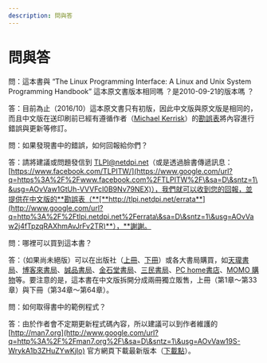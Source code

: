```yaml
---
description: 問與答
---
```


# 問與答

問：這本書與 “The Linux Programming Interface: A Linux and Unix System Programming Handbook” 這本原文書版本相同嗎 ？是2010-09-21的版本嗎 ？

答：目前為止（2016/10）這本原文書只有初版，因此中文版與原文版是相同的，而且中文版在送印刷前已經有遵循作者（[Michael Kerrisk](http://www.google.com/url?q=http%3A%2F%2Fman7.org%2F\&sa=D\&sntz=1\&usg=AOvVaw19S-WrykA1b3ZHuZYwKjIo)）的[勘誤表](http://www.google.com/url?q=http%3A%2F%2Fman7.org%2Ftlpi%2Ferrata%2Findex.html\&sa=D\&sntz=1\&usg=AOvVaw1eS-6qiKHnpJaSl9690c9W)將內容進行錯誤與更新等修訂。

問：如果發現書中的錯誤，如何回報給你們？

答：請將建議或問題發信到 TLPI@netdpi.net（或是透過臉書傳遞訊息：[https://www.facebook.com/TLPITW/](https://www.google.com/url?q=https%3A%2F%2Fwww.facebook.com%2FTLPITW%2F\&sa=D\&sntz=1\&usg=AOvVaw1GtUh-VVVFcI0B9Nv79NEX)），我們就可以收到您的回報，並提供在中文版的**勘誤表（**[**http://tlpi.netdpi.net/errata**](http://www.google.com/url?q=http%3A%2F%2Ftlpi.netdpi.net%2Ferrata\&sa=D\&sntz=1\&usg=AOvVaw2j4fTpzqRAXhmAvJrFv2TR)**），**謝謝。

問：哪裡可以買到這本書？

答：（如果尚未絕版）可以在出版社（[上冊](http://www.google.com/url?q=http%3A%2F%2Fbooks.gotop.com.tw%2Fv\_AXP015800\&sa=D\&sntz=1\&usg=AOvVaw0kGwcT4tsMrll8FivY3fsZ)、[下冊](http://www.google.com/url?q=http%3A%2F%2Fbooks.gotop.com.tw%2Fv\_AXP015900\&sa=D\&sntz=1\&usg=AOvVaw3IkhpwrMNg0JyBBC60AwVU)）或各大書局購買，如[天瓏書局](http://www.google.com/url?q=http%3A%2F%2Fwww.tenlong.com.tw\&sa=D\&sntz=1\&usg=AOvVaw13SMoJwSnSfA\_x54OswUIg)、[博客來書局](http://www.google.com/url?q=http%3A%2F%2Fwww.books.com.tw\&sa=D\&sntz=1\&usg=AOvVaw3EUxTzWqmcenTK7\_7pjkLp)、[誠品書局](http://www.google.com/url?q=http%3A%2F%2Fwww.eslite.com%2F\&sa=D\&sntz=1\&usg=AOvVaw0YBUpbZIATvxjQGoHY8v16)、[金石堂書局](http://www.google.com/url?q=http%3A%2F%2Fwww.kingstone.com.tw\&sa=D\&sntz=1\&usg=AOvVaw2OXLpgZoTdQ5nIWvoKUiri)、[三民書局](http://www.google.com/url?q=http%3A%2F%2Fwww.sanmin.com.tw\&sa=D\&sntz=1\&usg=AOvVaw1taU36nxp71OotgJZh9EHK)、[PC home書店](http://www.google.com/url?q=http%3A%2F%2F24h.pchome.com.tw%2Fbooks%2F\&sa=D\&sntz=1\&usg=AOvVaw1FfE4hBzBhf3T6I6hbhV36)、[MOMO 購物](https://www.google.com/url?q=https%3A%2F%2Fwww.momoshop.com.tw\&sa=D\&sntz=1\&usg=AOvVaw37Qn5p0ACp96D17Uqg4THv)等。要注意的是，這本書在中文版拆開分成兩冊獨立販售，上冊（第1章～第33章）與下冊（第34章～第64章）。

問：如何取得書中的範例程式？

答：由於作者會不定期更新程式碼內容，所以建議可以到作者維護的 [http://man7.org](http://www.google.com/url?q=http%3A%2F%2Fman7.org%2F\&sa=D\&sntz=1\&usg=AOvVaw19S-WrykA1b3ZHuZYwKjIo) 官方網頁下載最新版本（[下載點](http://www.google.com/url?q=http%3A%2F%2Fman7.org%2Ftlpi%2Fcode%2Findex.html\&sa=D\&sntz=1\&usg=AOvVaw0QQAmIiG82EgppDe0cr3wE)）。
